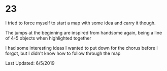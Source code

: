 # 23
I tried to force myself to start a map with some idea and carry it though.

The jumps at the beginning are inspired from handsome again, being a line of 4-5 objects when highlighted together

I had some interesting ideas I wanted to put down for the chorus before I forgot, but I didn't know how to follow through the map

Last Updated: 6/5/2019
